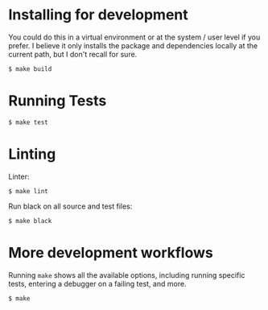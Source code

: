 # Installing for development

You could do this in a virtual environment or at the system / user level if you prefer. I believe it only installs the package and dependencies locally at the current path, but I don't recall for sure.

```
$ make build
```

# Running Tests

```
$ make test
```

# Linting

Linter:

```
$ make lint
```

Run black on all source and test files:

```
$ make black
```

# More development workflows

Running ``make`` shows all the available options, including running specific tests, entering a debugger on a failing test, and more.

```
$ make
```
